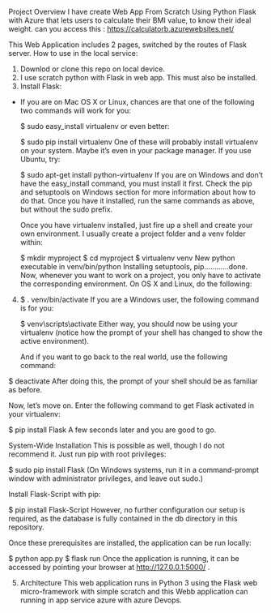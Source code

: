 Project Overview
I have create Web App From Scratch Using Python Flask with Azure that lets users to calculate their BMI value, to know their ideal weight. can you access this : https://calculatorb.azurewebsites.net/

This Web Application includes 2 pages, switched by the routes of Flask server. How to use in the local service: 

1. Downlod or clone this repo on local device.  
2. I use scratch python with Flask in web app. This must also be installed.
3. Install Flask:

 - If you are on Mac OS X or Linux, chances are that one of the following two commands will work for you:

	$ sudo easy_install virtualenv
	or even better:

	$ sudo pip install virtualenv
	One of these will probably install virtualenv on your system. Maybe it’s even in your package manager. 
	If you use Ubuntu, try:

	$ sudo apt-get install python-virtualenv
	If you are on Windows and don’t have the easy_install command, you must install it first. Check the pip and 	setuptools on Windows section for more information about how to do that. Once you have it installed, run the same 	commands as above, but without the sudo prefix.

	Once you have virtualenv installed, just fire up a shell and create your own environment. I usually create a 	project folder and a venv folder within:

	$ mkdir myproject
	$ cd myproject
	$ virtualenv venv
	New python executable in venv/bin/python
	Installing setuptools, pip............done.
	Now, whenever you want to work on a project, you only have to activate the corresponding environment. On OS X and 	Linux, do the following:

4. $ . venv/bin/activate
   If you are a Windows user, the following command is for you:

   $ venv\scripts\activate
   Either way, you should now be using your virtualenv (notice how the prompt of your shell has changed to show the active    environment).

   And if you want to go back to the real world, use the following command:

  $ deactivate
  After doing this, the prompt of your shell should be as familiar as before.

  Now, let’s move on. Enter the following command to get Flask activated in your virtualenv:

  $ pip install Flask
  A few seconds later and you are good to go.

  System-Wide Installation This is possible as well, though I do not recommend it. Just run pip with root privileges:

 $ sudo pip install Flask
(On Windows systems, run it in a command-prompt window with administrator privileges, and leave out sudo.)

Install Flask-Script with pip:

$ pip install Flask-Script
However, no further configuration our setup is required, as the database is fully contained in the db directory in this repository.

Once these prerequisites are installed, the application can be run locally:

$ python app.py
$ flask run
Once the application is running, it can be accessed by pointing your browser at http://127.0.0.1:5000/ .

5. Architecture This web application runs in Python 3 using the Flask web micro-framework with simple scratch and this Webb application can running in app service azure with azure Devops. 